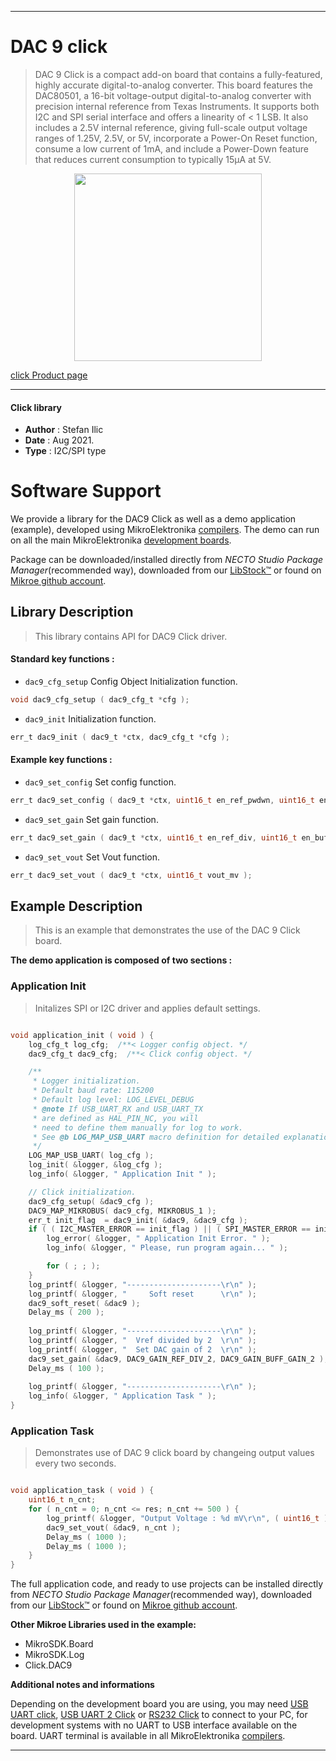 
---
# DAC 9 click

> DAC 9 Click is a compact add-on board that contains a fully-featured, highly accurate digital-to-analog converter. This board features the DAC80501, a 16-bit voltage-output digital-to-analog converter with precision internal reference from Texas Instruments. It supports both I2C and SPI serial interface and offers a linearity of < 1 LSB. It also includes a 2.5V internal reference, giving full-scale output voltage ranges of 1.25V, 2.5V, or 5V, incorporate a Power-On Reset function, consume a low current of 1mA, and include a Power-Down feature that reduces current consumption to typically 15μA at 5V.

<p align="center">
  <img src="https://download.mikroe.com/images/click_for_ide/dac9_click.png" height=300px>
</p>

[click Product page](https://www.mikroe.com/dac-9-click)

---


#### Click library

- **Author**        : Stefan Ilic
- **Date**          : Aug 2021.
- **Type**          : I2C/SPI type


# Software Support

We provide a library for the DAC9 Click
as well as a demo application (example), developed using MikroElektronika
[compilers](https://www.mikroe.com/necto-studio).
The demo can run on all the main MikroElektronika [development boards](https://www.mikroe.com/development-boards).

Package can be downloaded/installed directly from *NECTO Studio Package Manager*(recommended way), downloaded from our [LibStock&trade;](https://libstock.mikroe.com) or found on [Mikroe github account](https://github.com/MikroElektronika/mikrosdk_click_v2/tree/master/clicks).

## Library Description

> This library contains API for DAC9 Click driver.

#### Standard key functions :

- `dac9_cfg_setup` Config Object Initialization function.
```c
void dac9_cfg_setup ( dac9_cfg_t *cfg );
```

- `dac9_init` Initialization function.
```c
err_t dac9_init ( dac9_t *ctx, dac9_cfg_t *cfg );
```

#### Example key functions :

- `dac9_set_config` Set config function.
```c
err_t dac9_set_config ( dac9_t *ctx, uint16_t en_ref_pwdwn, uint16_t en_dac_pwdwn );
```

- `dac9_set_gain` Set gain function.
```c
err_t dac9_set_gain ( dac9_t *ctx, uint16_t en_ref_div, uint16_t en_buff_gain );
```

- `dac9_set_vout` Set Vout function.
```c
err_t dac9_set_vout ( dac9_t *ctx, uint16_t vout_mv );
```

## Example Description

> This is an example that demonstrates the use of the DAC 9 Click board.

**The demo application is composed of two sections :**

### Application Init

> Initalizes SPI or I2C driver and applies default settings.

```c

void application_init ( void ) {
    log_cfg_t log_cfg;  /**< Logger config object. */
    dac9_cfg_t dac9_cfg;  /**< Click config object. */

    /** 
     * Logger initialization.
     * Default baud rate: 115200
     * Default log level: LOG_LEVEL_DEBUG
     * @note If USB_UART_RX and USB_UART_TX 
     * are defined as HAL_PIN_NC, you will 
     * need to define them manually for log to work. 
     * See @b LOG_MAP_USB_UART macro definition for detailed explanation.
     */
    LOG_MAP_USB_UART( log_cfg );
    log_init( &logger, &log_cfg );
    log_info( &logger, " Application Init " );

    // Click initialization.
    dac9_cfg_setup( &dac9_cfg );
    DAC9_MAP_MIKROBUS( dac9_cfg, MIKROBUS_1 );
    err_t init_flag  = dac9_init( &dac9, &dac9_cfg );
    if ( ( I2C_MASTER_ERROR == init_flag ) || ( SPI_MASTER_ERROR == init_flag ) ) {
        log_error( &logger, " Application Init Error. " );
        log_info( &logger, " Please, run program again... " );

        for ( ; ; );
    }
    log_printf( &logger, "---------------------\r\n" );
    log_printf( &logger, "     Soft reset      \r\n" );
    dac9_soft_reset( &dac9 );
    Delay_ms ( 200 );
    
    log_printf( &logger, "---------------------\r\n" );
    log_printf( &logger, "  Vref divided by 2  \r\n" );
    log_printf( &logger, "  Set DAC gain of 2  \r\n" );
    dac9_set_gain( &dac9, DAC9_GAIN_REF_DIV_2, DAC9_GAIN_BUFF_GAIN_2 );
    Delay_ms ( 100 );
    
    log_printf( &logger, "---------------------\r\n" );
    log_info( &logger, " Application Task " );
}

```

### Application Task

> Demonstrates use of DAC 9 click board by changeing output values every two seconds.

```c

void application_task ( void ) {
    uint16_t n_cnt;
    for ( n_cnt = 0; n_cnt <= res; n_cnt += 500 ) {
        log_printf( &logger, "Output Voltage : %d mV\r\n", ( uint16_t ) n_cnt );
        dac9_set_vout( &dac9, n_cnt );
        Delay_ms ( 1000 );
        Delay_ms ( 1000 );
    }
}

```

The full application code, and ready to use projects can be installed directly from *NECTO Studio Package Manager*(recommended way), downloaded from our [LibStock&trade;](https://libstock.mikroe.com) or found on [Mikroe github account](https://github.com/MikroElektronika/mikrosdk_click_v2/tree/master/clicks).

**Other Mikroe Libraries used in the example:**

- MikroSDK.Board
- MikroSDK.Log
- Click.DAC9

**Additional notes and informations**

Depending on the development board you are using, you may need
[USB UART click](https://www.mikroe.com/usb-uart-click),
[USB UART 2 Click](https://www.mikroe.com/usb-uart-2-click) or
[RS232 Click](https://www.mikroe.com/rs232-click) to connect to your PC, for
development systems with no UART to USB interface available on the board. UART
terminal is available in all MikroElektronika
[compilers](https://shop.mikroe.com/compilers).

---
